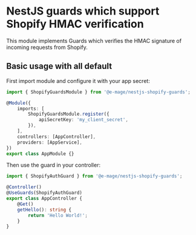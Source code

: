 # NestJS guards which support Shopify HMAC verification

This module implements Guards which verifies the HMAC signature of incoming requests from Shopify.

## Basic usage with all default

First import module and configure it with your app secret:
```typescript
import { ShopifyGuardsModule } from '@e-mage/nestjs-shopify-guards';

@Module({
    imports: [
        ShopifyGuardsModule.register({
            apiSecretKey: 'my_client_secret',
        }),
    ],
    controllers: [AppController],
    providers: [AppService],
})
export class AppModule {}
```

Then use the guard in your controller:
```typescript
import { ShopifyAuthGuard } from '@e-mage/nestjs-shopify-guards';

@Controller()
@UseGuards(ShopifyAuthGuard)
export class AppController {
    @Get()
    getHello(): string {
        return 'Hello World!';
    }
}
```
